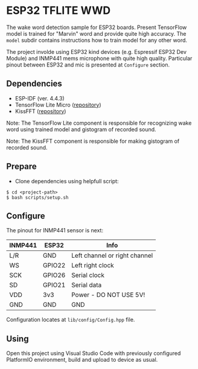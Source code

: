 # ESP32 TFLITE WWD

The wake word detection sample for ESP32 boards.
Present TensorFlow model is trained for "Marvin" word and provide quite high accuracy.
The `model` subdir contains instructions how to train model for any other word.

The project involde using ESP32 kind devices (e.g. Espressif ESP32 Dev Module) and INMP441 mems microphone with quite high quality. Particular pinout between ESP32 and mic is presented at `Configure` section.

## Dependencies

* ESP-IDF (ver. 4.4.3)
* TensorFlow Lite Micro ([repository](https://github.com/espressif/tflite-micro-esp-examples.git))
* KissFFT ([repository](https://github.com/karz0n/esp32-kissfft.git))

Note: The TensorFlow Lite component is responsible for recognizing wake word using trained model and gistogram of recorded sound.

Note: The KissFFT component is responsible for making gistogram of recorded sound.

## Prepare

* Clone dependencies using helpfull script:
```shell
$ cd <project-path>
$ bash scripts/setup.sh
```

## Configure

The pinout for INMP441 sensor is next:

| INMP441 | ESP32  | Info                          |
| ------- | ------ | ----------------------------- |
| L/R     | GND    | Left channel or right channel |
| WS      | GPIO22 | Left right clock              |
| SCK     | GPIO26 | Serial clock                  |
| SD      | GPIO21 | Serial data                   |
| VDD     | 3v3    | Power - DO NOT USE 5V!        |
| GND     | GND    | GND                           |

Configuration locates at `lib/config/Config.hpp` file.

## Using

Open this project using Visual Studio Code with previously configured PlatformIO environment, build and upload to device as usual.
